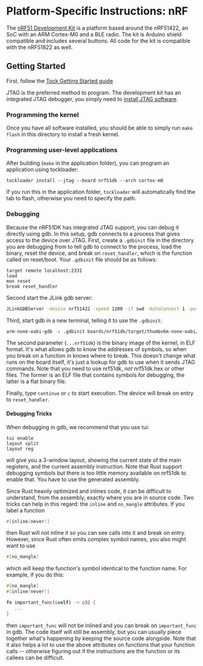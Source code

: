 Platform-Specific Instructions: nRF
===================================

The [nRF51 Development
Kit](https://www.nordicsemi.com/eng/Products/nRF51-DK) is a platform
based around the nRF51422, an SoC with an ARM Cortex-M0 and a BLE
radio. The kit is Arduino shield compatible and includes several
buttons.  All code for the kit is compatible with the nRF51822 as
well.

## Getting Started

First, follow the [Tock Getting Started guide](../../doc/Getting_Started.md)

JTAG is the preferred method to program. The development kit has an
integrated JTAG debugger, you simply need to [install JTAG
software](../../doc/Getting_Started.md#optional-requirements).

### Programming the kernel

Once you have all software installed, you should be able to simply run
`make flash` in this directory to install a fresh kernel.

### Programming user-level applications

After building (`make` in the application folder), you can program an
application using tockloader:

    tockloader install --jtag --board nrf51dk --arch cortex-m0

If you run this in the application folder, `tockloader` will automatically
find the tab to flash, otherwise you need to specify the path.

### Debugging

Because the nRF51DK has integrated JTAG support, you can debug it
directly using gdb. In this setup, gdb connects to a process that
gives access to the device over JTAG.  First, create a `.gdbinit` file
in the directory you are debugging from to tell gdb to connect to the
process, load the binary, reset the device, and break on
`reset_handler`, which is the function called on reset/boot. Your
`.gdbinit` file should be as follows:

```gdb
target remote localhost:2331
load
mon reset
break reset_handler
```

Second start the JLink gdb server:

```bash
JLinkGDBServer -device nrf51422 -speed 1200 -if swd -AutoConnect 1 -port 2331
```

Third, start gdb in a new terminal, telling it to use the `.gdbinit`:

```bash
arm-none-eabi-gdb -x .gdbinit boards/nrf51dk/target/thumbv6m-none-eabi/release/nrf51dk
```

The second parameter (`...nrf51dk`) is the binary image of the kernel,
in ELF format. It's what allows gdb to know the addresses of symbols,
so when you break on a function in knows where to break. This doesn't
change what runs on the board itself, it's just a lookup for gdb to
use when it sends JTAG commands.  Note that you need to use nrf51dk,
*not* nrf51dk.hex or other files. The former is an ELF file that
contains symbols for debugging, the latter is a flat binary file.

Finally, type `continue` or `c` to start execution. The device
will break on entry to `reset_handler`.

#### Debugging Tricks

When debugging in gdb, we recommend that you use tui:

```gdb
tui enable
layout split
layout reg
```

will give you a 3-window layout, showing the current state of the
main registers, and the current assembly instruction. 
Note that Rust support debugging symbols but there is too little memory available on nrf51dk to enable that. 
You have to use the generated assembly.

Since Rust heavily optimized and inlines code, it can be difficult to
understand, from the assembly, exactly where you are in source code. Two
tricks can help in this regard: the ``inline`` and ``no_mangle`` attributes. If you label a function

```rust
#[inline(never)]
```

then Rust will not inline it so you can see calls into it and break on
entry. However, since Rust often emits complex symbol names, you also
might want to use

```rust
#[no_mangle]
```

which will keep the function's symbol identical to the function name.
For example, if you do this:

```rust
#[no_mangle]
#[inline(never)]

fn important_func(&self) -> u32 {
   ...
}
```

then `important_func` will not be inlined and you can break on
`important_func` in gdb. The code itself will still be assembly, but
you can usually piece together what's happening by keeping the source
code alongside. Note that it also helps a lot to use the above
attributes on functions that your function calls -- otherwise figuring
out if the instructions are the function or its callees can be
difficult.
